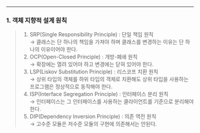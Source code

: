 ---

### 1. 객체 지향적 설계 원칙


> 1. SRP(Single Responsibility Principle) : 단일 책임 원칙  
> &rarr; 클래스는 단 하나의 책임을 가져야 하며 클래스를 변경하는 이유는 단 하나의 이유이어야 한다.
> 2. OCP(Open-Closed Principle) : 개방-폐쇄 원칙  
> &rarr; 확장에는 열려 있어야 하고 변경에는 닫혀 있어야 한다.
> 3. LSP(Liskov Substitution Principle) : 리스코프 치환 원칙  
> &rarr; 상위 타입의 객체를 하위 타입의 객체로 치환해도 상위 타입을 사용하는 프로그램은 정상적으로 동작해야 한다.
> 4. ISP(Interface Segregation Principle) : 인터페이스 분리 원칙  
> &rarr; 인터페이스는 그 인터페이스를 사용하는 클라이언트를 기준으로 분리해야 한다.
> 5. DIP(Dependency Inversion Principle) : 의존 역전 원칙  
> &rarr; 고수준 모듈은 저수준 모듈의 구현에 의존해서는 안된다.

